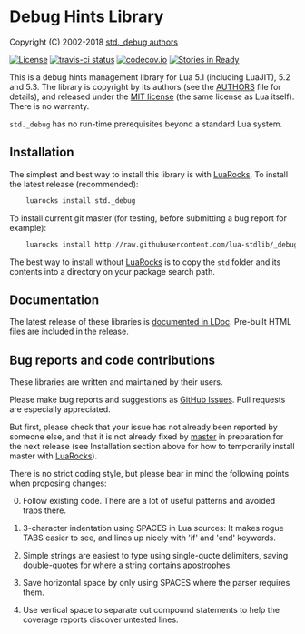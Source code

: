 Debug Hints Library
===================

Copyright (C) 2002-2018 [std._debug authors][authors]

[![License](http://img.shields.io/:license-mit-blue.svg)](http://mit-license.org)
[![travis-ci status](https://secure.travis-ci.org/lua-stdlib/_debug.png?branch=release-v1.0.1)](http://travis-ci.org/lua-stdlib/_debug/builds)
[![codecov.io](https://codecov.io/gh/lua-stdlib/_debug/branch/master/graph/badge.svg)](https://codecov.io/gh/lua-stdlib/_debug)
[![Stories in Ready](https://badge.waffle.io/lua-stdlib/_debug.png?label=ready&title=Ready)](https://waffle.io/lua-stdlib/_debug)


This is a debug hints management library for Lua 5.1 (including LuaJIT),
5.2 and 5.3. The library is copyright by its authors (see the [AUTHORS][]
file for details), and released under the [MIT license][mit] (the same
license as Lua itself). There is no warranty.

`std._debug` has no run-time prerequisites beyond a standard Lua system.

[authors]: http://github.com/lua-stdlib/_debug/blob/master/AUTHORS.md
[github]: http://github.com/lua-stdlib/_debug/ "Github repository"
[lua]: http://www.lua.org "The Lua Project"
[mit]: http://mit-license.org "MIT License"


Installation
------------

The simplest and best way to install this library is with [LuaRocks][].
To install the latest release (recommended):

```bash
    luarocks install std._debug
```

To install current git master (for testing, before submitting a bug
report for example):

```bash
    luarocks install http://raw.githubusercontent.com/lua-stdlib/_debug/master/stdlib-git-1.rockspec
```

The best way to install without [LuaRocks][] is to copy the `std`
folder and its contents into a directory on your package search path.

[luarocks]: http://www.luarocks.org "Lua package manager"


Documentation
-------------

The latest release of these libraries is [documented in LDoc][github.io].
Pre-built HTML files are included in the release.

[github.io]: http://lua-stdlib.github.io/_debug


Bug reports and code contributions
----------------------------------

These libraries are written and maintained by their users.

Please make bug reports and suggestions as [GitHub Issues][issues].
Pull requests are especially appreciated.

But first, please check that your issue has not already been reported by
someone else, and that it is not already fixed by [master][github] in
preparation for the next release (see Installation section above for how
to temporarily install master with [LuaRocks][]).

There is no strict coding style, but please bear in mind the following
points when proposing changes:

0. Follow existing code. There are a lot of useful patterns and avoided
   traps there.

1. 3-character indentation using SPACES in Lua sources: It makes rogue
   TABS easier to see, and lines up nicely with 'if' and 'end' keywords.

2. Simple strings are easiest to type using single-quote delimiters,
   saving double-quotes for where a string contains apostrophes.

3. Save horizontal space by only using SPACES where the parser requires
   them.

4. Use vertical space to separate out compound statements to help the
   coverage reports discover untested lines.

[issues]: http://github.com/lua-stdlib/_debug/issues
